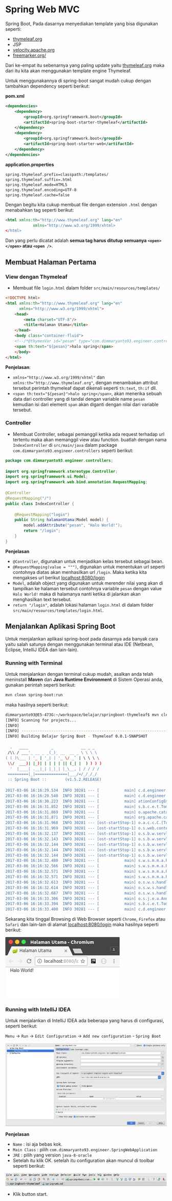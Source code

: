 # Spring Web MVC

Spring Boot, Pada dasarnya menyediakan template yang bisa digunakan seperti:

- [thymeleaf.org](http://www.thymeleaf.org/)
- JSP
- [velocity.apache.org](http://velocity.apache.org/)
- [freemarker.org/](http://freemarker.org/)

Dari ke-empat itu sebenarnya yang paling update yaitu [thymeleaf.org](http://www.thymeleaf.org/) maka dari itu kita akan menggunakan template engine Thymeleaf.

Untuk menggunakannya di spring-boot sangat mudah cukup dengan tambahkan dependency seperti berikut:

**pom.xml**

```xml
<dependencies>
    <dependency>
        <groupId>org.springframework.boot</groupId>
        <artifactId>spring-boot-starter-thymeleaf</artifactId>
    </dependency>
    <dependency>
        <groupId>org.springframework.boot</groupId>
        <artifactId>spring-boot-starter-web</artifactId>
    </dependency>
</dependencies>
```

**application.properties**

```properties
spring.thymeleaf.prefix=classpath:/templates/
spring.thymeleaf.suffix=.html
spring.thymeleaf.mode=HTML5
spring.thymeleaf.encoding=UTF-8
spring.thymeleaf.cache=false
```

Dengan begitu kita cukup membuat file dengan extension `.html` dengan menabahkan tag seperti berikut:

```html
<html xmlns:th="http://www.thymeleaf.org" lang="en"
            xmlns="http://www.w3.org/1999/xhtml>
</html>
```

Dan yang perlu dicatat adalah **semua tag harus ditutup semuanya `<open></open>` atau `<open />`**.

## Membuat Halaman Pertama

### View dengan Thymeleaf

- Membuat file `login.html` dalam folder `src/main/resources/templates/`

```html
<!DOCTYPE html>
<html xmlns:th="http://www.thymeleaf.org" lang="en"
      xmlns="http://www.w3.org/1999/xhtml">
    <head>
        <meta charset="UTF-8"/>
        <title>Halaman Utama</title>
    </head>
    <body class="container-fluid">
    <!--/*@thymesVar id="pesan" type="com.dimmaryanto93.engineer.controllers.IndexController"*/-->
    <span th:text="${pesan}">halo spring</span>
    </body>
</html>
```

**Penjelasan**:
- `xmlns="http://www.w3.org/1999/xhtml"` dan `xmlns:th="http://www.thymeleaf.org"`, dengan menambakan attribut tersebut perintah thymeleaf dapat dikenali seperti `th:text`, `th:if` dll.
- `<span th:text="${pesan}">halo spring</span>`, akan menerika sebuah data dari controller yang di tandai dengan variable name `pesan` kemudian isi dari element `span` akan diganti dengan nilai dari variable tersebut.

### Controller

- Membuat Controller, sebagai pemanggil ketika ada request terhadap url tertentu maka akan memanggil view atau function. 
buatlah dengan nama `IndexController` di `src/main/java` dalam package `com.dimmaryanto93.engineer.controllers` seperti berikut:

```java
package com.dimmaryanto93.engineer.controllers;

import org.springframework.stereotype.Controller;
import org.springframework.ui.Model;
import org.springframework.web.bind.annotation.RequestMapping;

@Controller
@RequestMapping("/")
public class IndexController {

    @RequestMapping("login")
    public String halamanUtama(Model model) {
        model.addAttribute("pesan", "Halo World!");
        return "/login";
    }
}
```

**Penjelasan**

- `@Controller`, digunakan untuk menjadikan kelas tersebut sebagai bean.
- `@RequestMapping(value = """)`, digunakan untuk menentukan url seperti contohnya diatas akan menhasilkan url `/login`. Maka ketika kita mengakses url berikut [localhost:8080/login](http://localhost:8080/login)
- `Model`, adalah object yang digunakan untuk merender nilai yang akan di tampilkan ke halaman tersebut contohnya variable `pesan` dengan value `Halo World!` maka di halamanya nanti ketika di jalankan akan menghasilkan text tersebut.
- `return "/login"`, adalah lokasi halaman `login.html` di dalam folder `src/main/resources/templates/login.html`.

## Menjalankan Aplikasi Spring Boot

Untuk menjalankan aplikasi spring-boot pada dasarnya ada banyak cara yaitu salah satunya dengan menggunakan terminal atau IDE (Netbean, Eclipse, IntelliJ IDEA dan lain-lain).

### Running with Terminal

Untuk menjalankan dengan terminal cukup mudah, asalkan anda telah meninstall **Maven** dan **Java Runtime Environment** di Sistem Operasi anda, gunakan perintah seperti berikut:

```bash
mvn clean spring-boot:run
```

maka hasilnya seperti berikut:

```bash
dimmaryanto93@E5-473G:~/workspace/belajar/springboot-thymeleaf$ mvn clean spring-boot:run
[INFO] Scanning for projects...
[INFO]                                                                         
[INFO] ------------------------------------------------------------------------
[INFO] Building Belajar Spring Boot - Thymeleaf 0.0.1-SNAPSHOT

  .   ____          _            __ _ _
 /\\ / ___'_ __ _ _(_)_ __  __ _ \ \ \ \
( ( )\___ | '_ | '_| | '_ \/ _` | \ \ \ \
 \\/  ___)| |_)| | | | | || (_| |  ) ) ) )
  '  |____| .__|_| |_|_| |_\__, | / / / /
 =========|_|==============|___/=/_/_/_/
 :: Spring Boot ::        (v1.5.2.RELEASE)

2017-03-06 16:16:29.534  INFO 30281 --- [           main] c.d.engineer.SpringWebApplication        : Starting SpringWebApplication on E5-473G with PID 30281 (/home/dimmaryanto93/workspace/belajar/springboot-thymeleaf/target/classes started by dimmaryanto93 in /home/dimmaryanto93/workspace/belajar/springboot-thymeleaf)
2017-03-06 16:16:29.540  INFO 30281 --- [           main] c.d.engineer.SpringWebApplication        : No active profile set, falling back to default profiles: default
2017-03-06 16:16:30.223  INFO 30281 --- [           main] ationConfigEmbeddedWebApplicationContext : Refreshing org.springframework.boot.context.embedded.AnnotationConfigEmbeddedWebApplicationContext@42ab24c2: startup date [Mon Mar 06 16:16:30 WIB 2017]; root of context hierarchy
2017-03-06 16:16:31.852  INFO 30281 --- [           main] s.b.c.e.t.TomcatEmbeddedServletContainer : Tomcat initialized with port(s): 8080 (http)
2017-03-06 16:16:31.869  INFO 30281 --- [           main] o.apache.catalina.core.StandardService   : Starting service Tomcat
2017-03-06 16:16:31.871  INFO 30281 --- [           main] org.apache.catalina.core.StandardEngine  : Starting Servlet Engine: Apache Tomcat/8.5.11
2017-03-06 16:16:31.968  INFO 30281 --- [ost-startStop-1] o.a.c.c.C.[Tomcat].[localhost].[/]       : Initializing Spring embedded WebApplicationContext
2017-03-06 16:16:31.969  INFO 30281 --- [ost-startStop-1] o.s.web.context.ContextLoader            : Root WebApplicationContext: initialization completed in 1751 ms
2017-03-06 16:16:32.137  INFO 30281 --- [ost-startStop-1] o.s.b.w.servlet.ServletRegistrationBean  : Mapping servlet: 'dispatcherServlet' to [/]
2017-03-06 16:16:32.143  INFO 30281 --- [ost-startStop-1] o.s.b.w.servlet.FilterRegistrationBean   : Mapping filter: 'characterEncodingFilter' to: [/*]
2017-03-06 16:16:32.144  INFO 30281 --- [ost-startStop-1] o.s.b.w.servlet.FilterRegistrationBean   : Mapping filter: 'hiddenHttpMethodFilter' to: [/*]
2017-03-06 16:16:32.144  INFO 30281 --- [ost-startStop-1] o.s.b.w.servlet.FilterRegistrationBean   : Mapping filter: 'httpPutFormContentFilter' to: [/*]
2017-03-06 16:16:32.144  INFO 30281 --- [ost-startStop-1] o.s.b.w.servlet.FilterRegistrationBean   : Mapping filter: 'requestContextFilter' to: [/*]
2017-03-06 16:16:32.480  INFO 30281 --- [           main] s.w.s.m.m.a.RequestMappingHandlerAdapter : Looking for @ControllerAdvice: org.springframework.boot.context.embedded.AnnotationConfigEmbeddedWebApplicationContext@42ab24c2: startup date [Mon Mar 06 16:16:30 WIB 2017]; root of context hierarchy
2017-03-06 16:16:32.566  INFO 30281 --- [           main] s.w.s.m.m.a.RequestMappingHandlerMapping : Mapped "{[/login]}" onto public java.lang.String com.dimmaryanto93.engineer.controllers.IndexController.halamanUtama(org.springframework.ui.Model)
2017-03-06 16:16:32.571  INFO 30281 --- [           main] s.w.s.m.m.a.RequestMappingHandlerMapping : Mapped "{[/error],produces=[text/html]}" onto public org.springframework.web.servlet.ModelAndView org.springframework.boot.autoconfigure.web.BasicErrorController.errorHtml(javax.servlet.http.HttpServletRequest,javax.servlet.http.HttpServletResponse)
2017-03-06 16:16:32.571  INFO 30281 --- [           main] s.w.s.m.m.a.RequestMappingHandlerMapping : Mapped "{[/error]}" onto public org.springframework.http.ResponseEntity<java.util.Map<java.lang.String, java.lang.Object>> org.springframework.boot.autoconfigure.web.BasicErrorController.error(javax.servlet.http.HttpServletRequest)
2017-03-06 16:16:32.613  INFO 30281 --- [           main] o.s.w.s.handler.SimpleUrlHandlerMapping  : Mapped URL path [/webjars/**] onto handler of type [class org.springframework.web.servlet.resource.ResourceHttpRequestHandler]
2017-03-06 16:16:32.614  INFO 30281 --- [           main] o.s.w.s.handler.SimpleUrlHandlerMapping  : Mapped URL path [/**] onto handler of type [class org.springframework.web.servlet.resource.ResourceHttpRequestHandler]
2017-03-06 16:16:32.687  INFO 30281 --- [           main] o.s.w.s.handler.SimpleUrlHandlerMapping  : Mapped URL path [/**/favicon.ico] onto handler of type [class org.springframework.web.servlet.resource.ResourceHttpRequestHandler]
2017-03-06 16:16:33.306  INFO 30281 --- [           main] o.s.j.e.a.AnnotationMBeanExporter        : Registering beans for JMX exposure on startup
2017-03-06 16:16:33.394  INFO 30281 --- [           main] s.b.c.e.t.TomcatEmbeddedServletContainer : Tomcat started on port(s): 8080 (http)
2017-03-06 16:16:33.400  INFO 30281 --- [           main] c.d.engineer.SpringWebApplication        : Started SpringWebApplication in 4.326 seconds (JVM running for 9.565)
```

Sekarang kita tinggal Browsing di Web Browser seperti `Chrome`, `Firefox` atau `Safari` dan lain-lain di alamat [localhost:8080/login](http://localhost:8080/login) maka hasilnya seperti berikut:

![halaman-utama](imgs/halaman-utama.png)

### Running with IntelliJ IDEA

Untuk menjalankan di IntelliJ IDEA ada beberapa yang harus di configurasi, seperti berikut:

`Menu` -> `Run` -> `Edit Configuration` -> `Add new configuration` - `Spring Boot`

![spring-boot-configuration-idea](imgs/running-with-idea.png)

**Penjelasan**

- `Name` : isi aja bebas kok.
- `Main Class` : pilih `com.dimmaryanto93.engineer.SpringWebApplication`
- `JRE` : pilih yang version `java-8-oracle`
- Setelah itu klik OK. setelah itu configuration akan muncul di toolbar seperti berikut:

![toolbar-idea-running](imgs/idea-toolbar-springboot.png)

- Klik button start.